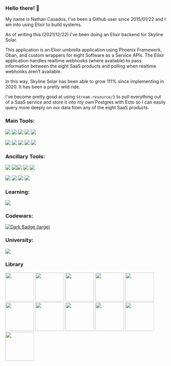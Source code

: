 ### Hello there! 👋

My name is Nathan Casados, I've been a Github user since 2015/01/22 and I am into using Elixir to build systems.

As of writing this (2021/12/22) I've been doing an Elixir backend for Skyline Solar.

This application is an Elixir umbrella application using Phoenix Framework, Oban, and custom wrappers for eight Software as a Service APIs. The Elixir application handles realtime webhooks (where available) to pass information between the eight SaaS products and polling when realtime webhooks aren't available.

In this way, Skyline Solar has been able to grow 111% since implementing in 2020. It has been a pretty wild ride.

I've become pretty good at using `Stream.resource/3` to pull everything out of a SaaS service and store it into my own Postgres with Ecto so I can easily query more deeply on our data from any of the eight SaaS products.

### Main Tools:

<a id="phoenix_framework_link" href="https://www.phoenixframework.org/"><img id="phoenix_framework" src="https://img.shields.io/badge/phoenix_framework-E95122?style=for-the-badge&logo=phoenix_framework&logoColor=white"></a> <a id="elixir_link" href="https://elixir-lang.org/"><img id="elixir" src="https://img.shields.io/badge/Elixir-4B275F?style=for-the-badge&logo=elixir&logoColor=white"></a> <a id="tailwind_link" href="https://tailwindcss.com/"><img id="tailwindcss" src="https://img.shields.io/badge/Tailwind_CSS-38B2AC?style=for-the-badge&logo=tailwind-css&logoColor=white"></a> <a id="alpinejs_link" href="https://alpinejs.dev/"><img id="alpinejs" src="https://img.shields.io/badge/AlpineJS-8BC0D0?style=for-the-badge&logo=alpine.js&logoColor=black"></a> <a id="liveview_link" href="https://github.com/phoenixframework/phoenix_live_view"><img id="liveview" src="https://img.shields.io/badge/liveview-E95122?style=for-the-badge&logo=liveview&logoColor=white"></a> 

<a id="postgres_link" href="https://www.postgresql.org/"><img id="postgresql" src="https://img.shields.io/badge/PostgreSQL-316192?style=for-the-badge&logo=postgresql&logoColor=white"></a> <a id="visual_studio_code_link" href="https://code.visualstudio.com/"><img id="visual_studio_code" src="https://img.shields.io/badge/Visual_Studio_Code-0078D4?style=for-the-badge&logo=visual%20studio%20code&logoColor=white"></a> <a id="docker_link" href="https://www.docker.com/"><img id="docker" src="https://img.shields.io/badge/Docker-2CA5E0?style=for-the-badge&logo=docker&logoColor=white"></a> <a id="ubuntu_link" href="https://ubuntu.com/"><img id="ubuntu" src="https://img.shields.io/badge/Ubuntu-E95420?style=for-the-badge&logo=ubuntu&logoColor=white"></a> <a id="oban_link" href="https://github.com/sorentwo/oban"><img id="oban" src="https://img.shields.io/badge/oban-186328?style=for-the-badge&logo=oban&logoColor=white"></a> 

### Ancillary Tools:

<a id="gimp_link" href="https://www.gimp.org/"><img id="gimp" src="https://img.shields.io/badge/gimp-5C5543?style=for-the-badge&logo=gimp&logoColor=white"></a> <a id="python_link" href="https://www.python.org/"><img id="python" src="https://img.shields.io/badge/Python-3776AB?style=for-the-badge&logo=python&logoColor=white"><a id="npm_link" href="https://www.npmjs.com/"><img id="npm" src="https://img.shields.io/badge/npm-CB3837?style=for-the-badge&logo=npm&logoColor=white"></a> <a id="node_link" href="https://nodejs.org/en/"><img id="node.js" src="https://img.shields.io/badge/Node.js-339933?style=for-the-badge&logo=nodedotjs&logoColor=white"></a> <a id="shell_link" href="https://ss64.com/"><img id="shell_script" src="https://img.shields.io/badge/Shell_Script-121011?style=for-the-badge&logo=gnu-bash&logoColor=white"></a> 

<a id="typescript_link" href="https://www.typescriptlang.org/"><img id="typescript" src="https://img.shields.io/badge/TypeScript-007ACC?style=for-the-badge&logo=typescript&logoColor=white"></a> <a id="markdown_link" href="https://www.markdownguide.org/cheat-sheet/"><img id="markdown" src="https://img.shields.io/badge/Markdown-000000?style=for-the-badge&logo=markdown&logoColor=white"></a> <a id="windows_link" href="https://www.microsoft.com/en-us/windows?r=1"><img id="windows" src="https://img.shields.io/badge/Windows-0078D6?style=for-the-badge&logo=windows&logoColor=white"></a> <a id="postman_link" href="https://www.postman.com/"><img id="postman" src="https://img.shields.io/badge/Postman-FF6C37?style=for-the-badge&logo=Postman&logoColor=white"></a> 

### Learning:

<a id="twilio_link" href="https://www.twilio.com/"><img id="twilio" src="https://img.shields.io/badge/Twilio-F22F46?style=for-the-badge&logo=Twilio&logoColor=white"></a> 

### Codewars:

<a href="https://www.codewars.com/users/marth141"><img alt="Dark Badge (large)" class="hidden dark:block" src="https://www.codewars.com/users/marth141/badges/small"></a> 

### University:

<a id="uvu_link" href="https://www.uvu.edu/ist/"><img id="uvu" src="https://img.shields.io/badge/uvu_bachelor:_information_technology:_network_admin_and_cybersecurity-275D38?style=for-the-badge&logo=uvu&logoColor=white"></a> 

### Library

<a><img id="pragmatic_programmer" width="90" src="https://pragprog.com/titles/tpp20/the-pragmatic-programmer-20th-anniversary-edition/tpp20_hu7d9a813cf46675dfb7b1bf4930cee733_2802494_250x0_resize_q75_box.jpg"></a> <a><img id="programming_elixir" width="90" src="https://pragprog.com/titles/elixir16/programming-elixir-1-6/elixir16_hu6d5b8b63a4954cb696e89b39f929331b_1496817_250x0_resize_q75_box.jpg"> <a><img id="programming_ecto" width="90" src="https://pragprog.com/titles/wmecto/programming-ecto/wmecto_hu6d5b8b63a4954cb696e89b39f929331b_1356468_250x0_resize_q75_box.jpg"></a> <a><img id="bee_book" width="90" src="https://pragprog.com/titles/jgotp/designing-elixir-systems-with-otp/jgotp_hu6d5b8b63a4954cb696e89b39f929331b_938959_250x0_resize_q75_box.jpg"> <a><img id="programming_phoenix_1_4" width="90" src="https://pragprog.com/titles/phoenix14/programming-phoenix-1-4/phoenix14_hu6d5b8b63a4954cb696e89b39f929331b_925363_250x0_resize_q75_box.jpg"></a> <a><img id="realtime_phoenix" width="90" src="https://pragprog.com/titles/sbsockets/real-time-phoenix/sbsockets_hu6d5b8b63a4954cb696e89b39f929331b_1536097_250x0_resize_q75_box.jpg"> <a><img id="adopting_elixir" width="90" src="https://pragprog.com/titles/tvmelixir/adopting-elixir/tvmelixir_hu6d5b8b63a4954cb696e89b39f929331b_449862_250x0_resize_q75_box.jpg"></a> <a><img id="programming_liveview" width="90" src="https://pragprog.com/titles/liveview/programming-phoenix-liveview/liveview-beta-250.jpg"></a> <a><img id="concurrent_elixir" width="90" src="https://pragprog.com/titles/sgdpelixir/concurrent-data-processing-in-elixir/sgdpelixir-250.jpg"></a> <a><img id="testing_elixir" width="90" src="https://pragprog.com/titles/lmelixir/testing-elixir/lmelixir.jpg"></a> <a><img id="genetic_algorithms_elixir" width="90" src="https://pragprog.com/titles/smgaelixir/genetic-algorithms-in-elixir/smgaelixir-250.jpg"></a>
